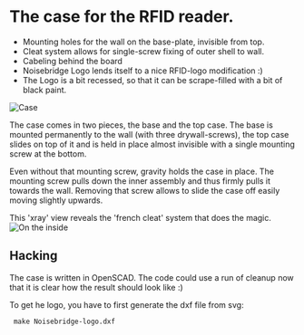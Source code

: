 The case for the RFID reader.
=============================

   - Mounting holes for the wall on the base-plate, invisible from top.
   - Cleat system allows for single-screw fixing of outer shell to wall.
   - Cabeling behind the board
   - Noisebridge Logo lends itself to a nice RFID-logo modification :)
   - The Logo is a bit recessed, so that it can be scrape-filled with a bit
     of black paint.

![Case][case-image]

The case comes in two pieces, the base and the top case. The base is mounted
permanently to the wall (with three drywall-screws), the top case slides on
top of it and is held in place almost invisible with a single mounting screw
at the bottom.

Even without that mounting screw, gravity holds the case in place.
The mounting screw pulls down the inner assembly and thus firmly pulls it towards
the wall.
Removing that screw allows to slide the case off easily moving slightly upwards.

This 'xray' view reveals the 'french cleat' system that does the magic.
![On the inside][xray]

Hacking
-------
The case is written in OpenSCAD. The code could use a run of cleanup now that
it is clear how the result should look like :)

To get he logo, you have to first generate the dxf file from svg:

     make Noisebridge-logo.dxf


[case-image]: https://github.com/hzeller/rfid-access-control/raw/master/img/rfid-reader-case.png
[xray]: https://github.com/hzeller/rfid-access-control/raw/master/img/rfid-reader-xray-view.png



